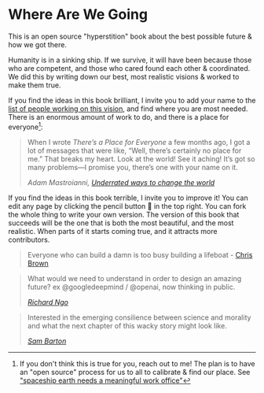 # Where Are We Going

This is an open source "hyperstition" book about the best possible future & how we got there. 

Humanity is in a sinking ship. If we survive, it will have been because those who are competent, and those who cared found each other & coordinated. We did this by writing down our best, most realistic visions & worked to make them true.

If you find the ideas in this book brilliant, I invite you to add your name to the [list of people working on this vision](collaborators.md), and find where you are most needed. There is an enormous amount of work to do, and there is a place for everyone[^1]:

> When I wrote _There’s a Place for Everyone_ a few months ago, I got a lot of messages that were like, “Well, there’s certainly no place for me.” That breaks my heart. Look at the world! See it aching! It’s got so many problems—I promise you, there’s one with your name on it.
>
> _Adam Mastroianni, [Underrated ways to change the world]((https://www.experimental-history.com/p/underrated-ways-to-change-the-world))_

If you find the ideas in this book terrible, I invite you to improve it! You can edit any page by clicking the pencil button 📝 in the top right. You can fork the whole thing to write your own version. The version of this book that succeeds will be the one that is both the most beautiful, and the most realistic. When parts of it starts coming true, and it attracts more contributors.

> Everyone who can build a damn is too busy building a lifeboat - [Chris Brown](https://x.com/DINDUNUFFIN_xX/status/1849213475593298079)

> What would we need to understand in order to design an amazing future? ex @googledeepmind / @openai, now thinking in public.
>
> _[Richard Ngo](https://x.com/RichardMCNgo)_

> Interested in the emerging consilience between science and morality and what the next chapter of this wacky story might look like. 
>
> _[Sam Barton](https://bsky.app/profile/samhbarton.bsky.social)_


[^1]: If you don't think this is true for you, reach out to me! The plan is to have an "open source" process for us to all to calibrate & find our place. See ["spaceship earth needs a meaningful work office"](https://x.com/DefenderOfBasic/status/1862195085862941180)